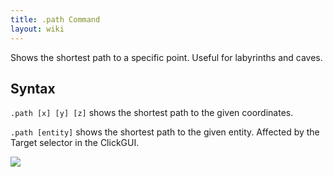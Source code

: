 ```yaml
---
title: .path Command
layout: wiki
---
```

Shows the shortest path to a specific point. Useful for labyrinths and caves.

## Syntax
`.path [x] [y] [z]` shows the shortest path to the given coordinates.

`.path [entity]` shows the shortest path to the given entity. Affected by the Target selector in the ClickGUI.

![](http://puu.sh/hKqwq/d74c8b17fa.png)
